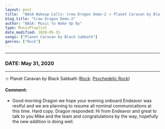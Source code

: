 ```yaml
---
layout: post
title:  "NASA Wakeup Calls: Crew Dragon Demo-2 ⊹ Planet Caravan by Black Sabbath ✦ May 31, 2020"
blog_title: "Crew Dragon Demo-2"
author: "NASA: Music to Wake Up By"
type: MusicPlaylist
date_modified: 2020-05-31
songs: ["Planet Caravan by Black Sabbath"]
genres: ["Rock"]
---
```


----
### DATE: May 31, 2020
----
⊹ Planet Caravan *by* Black Sabbath ([Rock](https://www.discogs.com/genre/Rock): [Psychedelic Rock](https://www.discogs.com/style/Psychedelic%20Rock)) <a target="blank_" href="https://www.discogs.com/Black-Sabbath-Planet-Caravan-Solitude/release/1311219">
    <i class="fas fa-compact-disc"
       title="Discogs entry for this song"
       alt="Discogs entry for this song"
       style="font-size: 1.1em;"></i></a>
    

#### Comment:
* Good morning Dragon we hope your evening onboard Endeavor was restful and we are planning to resume all nominal communications at this time. Hard copy. Dragon responded: Hi from Endeavor and great to talk to you Mike and the team and congratulations by the way, hopefully the new addition is doing well.



<br/>
<center>
	<a target="_blank"
	   href="https://twitter.com/intent/tweet?hashtags=Space,NASA,Playlist,NASAWakeupCalls,SpaceProgram&text=🚀 {{ page.author}}, {{ page.title }}. {{ site.url }}{{ page.url }}&via=nasawakeupcalls"><i class="fab fa-twitter" title="Tweet this page" alt="Tweet this page" style="font-size: 1.3em;"></i></a>
	&nbsp; 	<i class="fas fa-user-astronaut" style="font-size: 1.5em;"></i> &nbsp;
    <a id="custom_amazon_link"
       type="amzn" search="#"
       category="popular music">
    <i class="fab fa-amazon" style="font-size: 1.3em;"></i></a>
</center>

<!-- Randomly resolve an individual entry from a song array -->
<script src="/assets/javascript/seedrandom.min.js"></script>
<script>
  var wake_me_up = ["Planet Caravan by Black Sabbath"];
  var prng = new Math.seedrandom();
  function randomSong() {
    song = wake_me_up[Math.floor(Math.random() * wake_me_up.length)];
    var amazon_link = document.getElementById("custom_amazon_link");
    amazon_link.setAttribute("search", song);
  }
  window.onload = randomSong();
</script>
